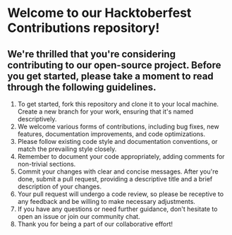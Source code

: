 # Welcome to our Hacktoberfest Contributions repository!

## We're thrilled that you're considering contributing to our open-source project. Before you get started, please take a moment to read through the following guidelines.

1. To get started, fork this repository and clone it to your local machine. Create a new branch for your work, ensuring that it's named descriptively. 
1. We welcome various forms of contributions, including bug fixes, new features, documentation improvements, and code optimizations.
1. Please follow existing code style and documentation conventions, or match the prevailing style closely.
1. Remember to document your code appropriately, adding comments for non-trivial sections. 
1. Commit your changes with clear and concise messages. After you're done, submit a pull request, providing a descriptive title and a brief description of your changes.
1. Your pull request will undergo a code review, so please be receptive to any feedback and be willing to make necessary adjustments. 
1. If you have any questions or need further guidance, don't hesitate to open an issue or join our community chat.
1. Thank you for being a part of our collaborative effort!
